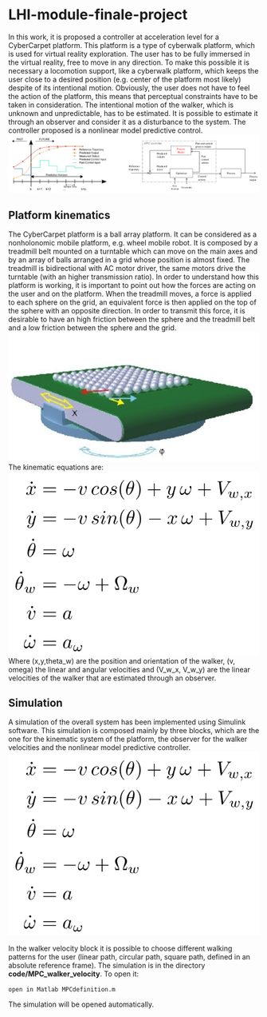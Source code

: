 # LHI-module-finale-project
In this work, it is proposed a controller at acceleration level for a CyberCarpet platform. This platform is a type of
cyberwalk platform, which is used for virtual reality exploration. The user has to be fully immersed in the virtual reality,
free to move in any direction. To make this possible it is necessary a locomotion support, like a cyberwalk platform,
which keeps the user close to a desired position (e.g. center of the platform most likely) despite of its intentional motion.
Obviously, the user does not have to feel the action of the platform, this means that perceptual constraints have to be
taken in consideration.
The intentional motion of the walker, which is unknown and unpredictable, has to be estimated. It is possible to
estimate it through an observer and consider it as a disturbance to the system.
The controller proposed is a nonlinear model predictive control.
![Immagine NMPC](https://github.com/thoreauA/cybercarpet-walker-position-control/raw/main/SchemeNMPC.png)

## Platform kinematics
The CyberCarpet platform is a ball array platform. It can be considered as a nonholonomic mobile
platform, e.g. wheel mobile robot. It is composed by a treadmill belt mounted on a turntable which can move on the main axes and by an array of balls arranged in a grid whose position is almost fixed. The treadmill is bidirectional with AC motor driver, the same motors drive the turntable (with an higher transmission ratio).
In order to understand how this platform is working, it is important to point out how the forces are acting on the user and on the platform. When the treadmill moves, a force is applied to each sphere on the grid, an equivalent force is then applied on the top of the sphere with an opposite direction. In order to transmit this force, it is desirable to have an high friction between the sphere and the treadmill belt and a low friction between the sphere and the grid.
![Immagine Platform](https://github.com/thoreauA/cybercarpet-walker-position-control/raw/main/pictures/PlatformScheme.png)
The kinematic equations are:
![Platform equations](https://github.com/thoreauA/cybercarpet-walker-position-control/raw/main/pictures/equations.png)
Where (x,y,theta_w) are the position and orientation of the walker, (v, omega) the linear and angular velocities and (V_w_x, V_w_y) are the linear velocities of the walker that are estimated through an observer.

## Simulation
A simulation of the overall system has been implemented using Simulink software. This simulation is composed mainly by three blocks, which are the one for the kinematic system of the platform, the observer for the walker velocities and the nonlinear model predictive controller.
![Simulink scheme](https://github.com/thoreauA/cybercarpet-walker-position-control/raw/main/pictures/equations.png)

In the walker velocity block it is possible to choose different walking patterns for the user (linear path, circular path, square path, defined in an absolute reference frame). 
The simulation is in the directory **code/MPC_walker_velocity**. To open it:
 
 	open in Matlab MPCdefinition.m
 	
The simulation will be opened automatically.





